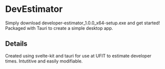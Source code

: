 # DevEstimator 

Simply download developer-estimator_1.0.0_x64-setup.exe and get started! Packaged with Tauri to create a simple desktop app.

## Details

Created using svelte-kit and tauri for use at UFIT to estimate developer times. Intutitive and easily modifiable.
